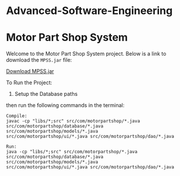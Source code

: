 # Advanced-Software-Engineering

# Motor Part Shop System

Welcome to the Motor Part Shop System project. Below is a link to download the `MPSS.jar` file:


[Download MPSS.jar](https://github.com/souravbiswas19/Advanced-Software-Engineering---Motor-Parts-Shop-Software/raw/main/MPSS.jar)


To Run the Project:
1. Setup the Database paths

then run the following commands in the terminal:
```
Compile:
javac -cp "libs/*;src" src/com/motorpartshop/*.java       src/com/motorpartshop/database/*.java       src/com/motorpartshop/models/*.java       src/com/motorpartshop/ui/*.java src/com/motorpartshop/dao/*.java

Run:
java -cp "libs/*;src" src/com/motorpartshop/*.java       src/com/motorpartshop/database/*.java       src/com/motorpartshop/models/*.java       src/com/motorpartshop/ui/*.java src/com/motorpartshop/dao/*.java
```

